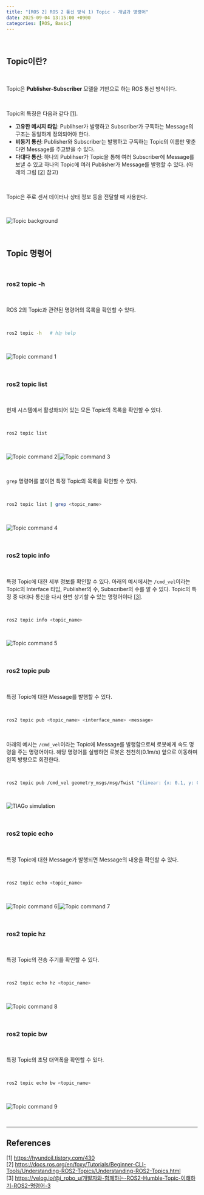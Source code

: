 ```yaml
---
title: "[ROS 2] ROS 2 통신 방식 1) Topic - 개념과 명령어"
date: 2025-09-04 13:15:00 +0900
categories: [ROS, Basic]
---
```


&nbsp;

## Topic이란?

<br>

Topic은 **Publisher-Subscriber** 모델을 기반으로 하는 ROS 통신 방식이다.

<br>

Topic의 특징은 다음과 같다 [[1]](<https://hyundoil.tistory.com/430>).

* **고유한 메시지 타입**: Publihser가 발행하고 Subscriber가 구독하는 Message의 구조는 동일하게 정의되어야 한다.
* **비동기 통신**: Publisher와 Subscriber는 발행하고 구독하는 Topic의 이름만 맞춘다면 Message를 주고받을 수 있다.
* **다대다 통신**: 하나의 Publihser가 Topic을 통해 여러 Subscriber에 Message를 보낼 수 있고 하나의 Topic에 여러 Publisher가 Message를 발행할 수 있다. (아래의 그림 [[2]](<https://docs.ros.org/en/foxy/Tutorials/Beginner-CLI-Tools/Understanding-ROS2-Topics/Understanding-ROS2-Topics.html>) 참고)

<br>

Topic은 주로 센서 데이터나 상태 정보 등을 전달할 때 사용한다.

<br>

![Topic background](/assets/img/2025-09-04/topic-background.gif)

<br>

## Topic 명령어

<br>

### ros2 topic -h

<br>

ROS 2의 Topic과 관련된 명령어의 목록을 확인할 수 있다.

<br>

```bash
ros2 topic -h   # h는 help
```

<br>

![Topic command 1](/assets/img/2025-09-04/topic-command-1.png)

<br>

### ros2 topic list

<br>

현재 시스템에서 활성화되어 있는 모든 Topic의 목록을 확인할 수 있다.

<br>

```bash
ros2 topic list
```

<br>

![Topic command 2](/assets/img/2025-09-04/topic-command-2.png)|![Topic command 3](/assets/img/2025-09-04/topic-command-3.png)

<br>

`grep` 명령어를 붙이면 특정 Topic의 목록을 확인할 수 있다.

<Br>

```bash
ros2 topic list | grep <topic_name>
```

<br>

![Topic command 4](/assets/img/2025-09-04/topic-command-4.png)

<br>

### ros2 topic info

<br>

특정 Topic에 대한 세부 정보를 확인할 수 있다. 아래의 예시에서는 `/cmd_vel`이라는 Topic의 Interface 타입, Publisher의 수, Subscriber의 수를 알 수 있다. Topic의 특징 중 다대다 통신을 다시 한번 상기할 수 있는 명령어이다 [[3]](<https://velog.io/@i_robo_u/개발자와-함께하는-ROS2-Humble-Topic-이해하기-ROS2-명령어-3>).

<br>

```bash
ros2 topic info <topic_name>
```

<br>

![Topic command 5](/assets/img/2025-09-04/topic-command-5.png)

<br>

### ros2 topic pub

<br>

특정 Topic에 대한 Message를 발행할 수 있다.

<br>

```bash
ros2 topic pub <topic_name> <interface_name> <message>
```

<br>

아래의 예시는 `/cmd_vel`이라는 Topic에 Message를 발행함으로써 로봇에게 속도 명령을 주는 명령어이다. 해당 명령어를 실행하면 로봇은 천천히(0.1m/s) 앞으로 이동하며 왼쪽 방향으로 회전한다.

<br>

```bash
ros2 topic pub /cmd_vel geometry_msgs/msg/Twist "{linear: {x: 0.1, y: 0.0, z: 0.0}, angular: {x: 0.0, y: 0.0, z: 1.0}}"
```

<br>

![TIAGo simulation](/assets/img/2025-09-04/tiago-simulation.gif)

<br>

### ros2 topic echo

<br>

특정 Topic에 대한 Message가 발행되면 Message의 내용을 확인할 수 있다.

<br>

```bash
ros2 topic echo <topic_name>
```

<br>

![Topic command 6](/assets/img/2025-09-04/topic-command-6.png)|![Topic command 7](/assets/img/2025-09-04/topic-command-7.png)

<br>

### ros2 topic hz

<br>

특정 Topic의 전송 주기를 확인할 수 있다.

<br>

```bash
ros2 topic echo hz <topic_name>
```

<br>

![Topic command 8](/assets/img/2025-09-04/topic-command-8.png)

<br>

### ros2 topic bw

<br>

특정 Topic의 초당 대역폭을 확인할 수 있다.

<br>

```bash
ros2 topic echo bw <topic_name>
```

<br>

![Topic command 9](/assets/img/2025-09-04/topic-command-9.png)

<br>

---

## References

[1] <https://hyundoil.tistory.com/430>  
[2] <https://docs.ros.org/en/foxy/Tutorials/Beginner-CLI-Tools/Understanding-ROS2-Topics/Understanding-ROS2-Topics.html>  
[3] <https://velog.io/@i_robo_u/개발자와-함께하는-ROS2-Humble-Topic-이해하기-ROS2-명령어-3>